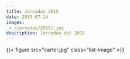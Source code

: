 ```yaml
---
title: Jornadas 2015
date: 2015-07-14
images:
 - /jornadas/2015/.jpg
description: Jornadas del 2015
---
```


{{< figure src="cartel.jpg" class="list-image" >}}

